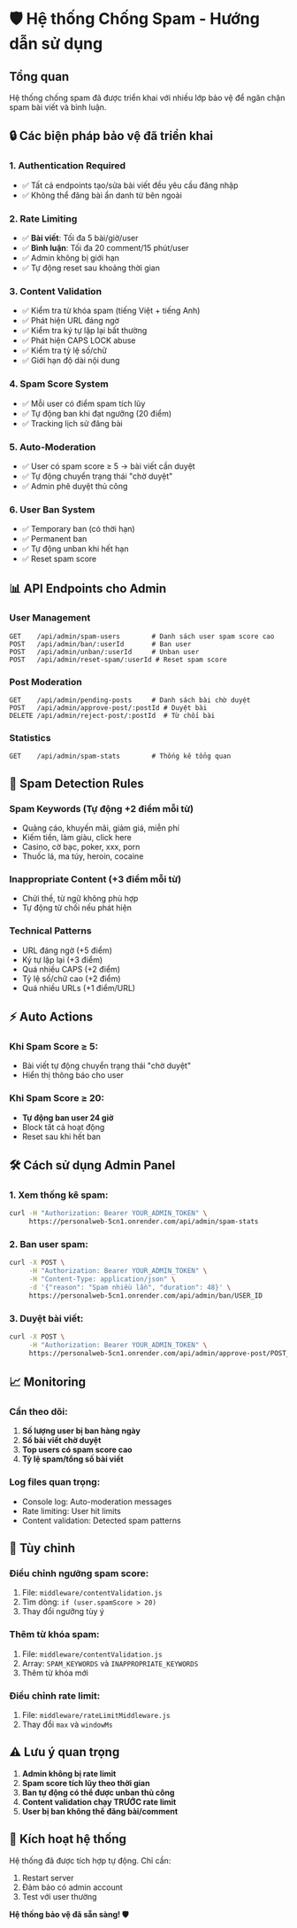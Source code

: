 # 🛡️ Hệ thống Chống Spam - Hướng dẫn sử dụng

## Tổng quan
Hệ thống chống spam đã được triển khai với nhiều lớp bảo vệ để ngăn chặn spam bài viết và bình luận.

## 🔒 Các biện pháp bảo vệ đã triển khai

### 1. **Authentication Required**
- ✅ Tất cả endpoints tạo/sửa bài viết đều yêu cầu đăng nhập
- ✅ Không thể đăng bài ẩn danh từ bên ngoài

### 2. **Rate Limiting**
- ✅ **Bài viết**: Tối đa 5 bài/giờ/user
- ✅ **Bình luận**: Tối đa 20 comment/15 phút/user
- ✅ Admin không bị giới hạn
- ✅ Tự động reset sau khoảng thời gian

### 3. **Content Validation**
- ✅ Kiểm tra từ khóa spam (tiếng Việt + tiếng Anh)
- ✅ Phát hiện URL đáng ngờ
- ✅ Kiểm tra ký tự lặp lại bất thường
- ✅ Phát hiện CAPS LOCK abuse
- ✅ Kiểm tra tỷ lệ số/chữ
- ✅ Giới hạn độ dài nội dung

### 4. **Spam Score System**
- ✅ Mỗi user có điểm spam tích lũy
- ✅ Tự động ban khi đạt ngưỡng (20 điểm)
- ✅ Tracking lịch sử đăng bài

### 5. **Auto-Moderation**
- ✅ User có spam score ≥ 5 → bài viết cần duyệt
- ✅ Tự động chuyển trạng thái "chờ duyệt"
- ✅ Admin phê duyệt thủ công

### 6. **User Ban System**
- ✅ Temporary ban (có thời hạn)
- ✅ Permanent ban
- ✅ Tự động unban khi hết hạn
- ✅ Reset spam score

## 📊 API Endpoints cho Admin

### User Management
```
GET    /api/admin/spam-users        # Danh sách user spam score cao
POST   /api/admin/ban/:userId       # Ban user
POST   /api/admin/unban/:userId     # Unban user
POST   /api/admin/reset-spam/:userId # Reset spam score
```

### Post Moderation
```
GET    /api/admin/pending-posts     # Danh sách bài chờ duyệt
POST   /api/admin/approve-post/:postId # Duyệt bài
DELETE /api/admin/reject-post/:postId  # Từ chối bài
```

### Statistics
```
GET    /api/admin/spam-stats        # Thống kê tổng quan
```

## 🚨 Spam Detection Rules

### Spam Keywords (Tự động +2 điểm mỗi từ)
- Quảng cáo, khuyến mãi, giảm giá, miễn phí
- Kiếm tiền, làm giàu, click here
- Casino, cờ bạc, poker, xxx, porn
- Thuốc lá, ma túy, heroin, cocaine

### Inappropriate Content (+3 điểm mỗi từ)
- Chửi thề, từ ngữ không phù hợp
- Tự động từ chối nếu phát hiện

### Technical Patterns
- URL đáng ngờ (+5 điểm)
- Ký tự lặp lại (+3 điểm)  
- Quá nhiều CAPS (+2 điểm)
- Tỷ lệ số/chữ cao (+2 điểm)
- Quá nhiều URLs (+1 điểm/URL)

## ⚡ Auto Actions

### Khi Spam Score ≥ 5:
- Bài viết tự động chuyển trạng thái "chờ duyệt"
- Hiển thị thông báo cho user

### Khi Spam Score ≥ 20:
- **Tự động ban user 24 giờ**
- Block tất cả hoạt động
- Reset sau khi hết ban

## 🛠️ Cách sử dụng Admin Panel

### 1. Xem thống kê spam:
```bash
curl -H "Authorization: Bearer YOUR_ADMIN_TOKEN" \
     https://personalweb-5cn1.onrender.com/api/admin/spam-stats
```

### 2. Ban user spam:
```bash
curl -X POST \
     -H "Authorization: Bearer YOUR_ADMIN_TOKEN" \
     -H "Content-Type: application/json" \
     -d '{"reason": "Spam nhiều lần", "duration": 48}' \
     https://personalweb-5cn1.onrender.com/api/admin/ban/USER_ID
```

### 3. Duyệt bài viết:
```bash
curl -X POST \
     -H "Authorization: Bearer YOUR_ADMIN_TOKEN" \
     https://personalweb-5cn1.onrender.com/api/admin/approve-post/POST_ID
```

## 📈 Monitoring

### Cần theo dõi:
1. **Số lượng user bị ban hàng ngày**
2. **Số bài viết chờ duyệt**
3. **Top users có spam score cao**
4. **Tỷ lệ spam/tổng số bài viết**

### Log files quan trọng:
- Console log: Auto-moderation messages
- Rate limiting: User hit limits
- Content validation: Detected spam patterns

## 🔧 Tùy chỉnh

### Điều chỉnh ngưỡng spam score:
1. File: `middleware/contentValidation.js`
2. Tìm dòng: `if (user.spamScore > 20)`
3. Thay đổi ngưỡng tùy ý

### Thêm từ khóa spam:
1. File: `middleware/contentValidation.js`
2. Array: `SPAM_KEYWORDS` và `INAPPROPRIATE_KEYWORDS`
3. Thêm từ khóa mới

### Điều chỉnh rate limit:
1. File: `middleware/rateLimitMiddleware.js`
2. Thay đổi `max` và `windowMs`

## ⚠️ Lưu ý quan trọng

1. **Admin không bị rate limit**
2. **Spam score tích lũy theo thời gian**
3. **Ban tự động có thể được unban thủ công**
4. **Content validation chạy TRƯỚC rate limit**
5. **User bị ban không thể đăng bài/comment**

## 🚀 Kích hoạt hệ thống

Hệ thống đã được tích hợp tự động. Chỉ cần:
1. Restart server
2. Đảm bảo có admin account
3. Test với user thường

**Hệ thống bảo vệ đã sẵn sàng! 🛡️**

